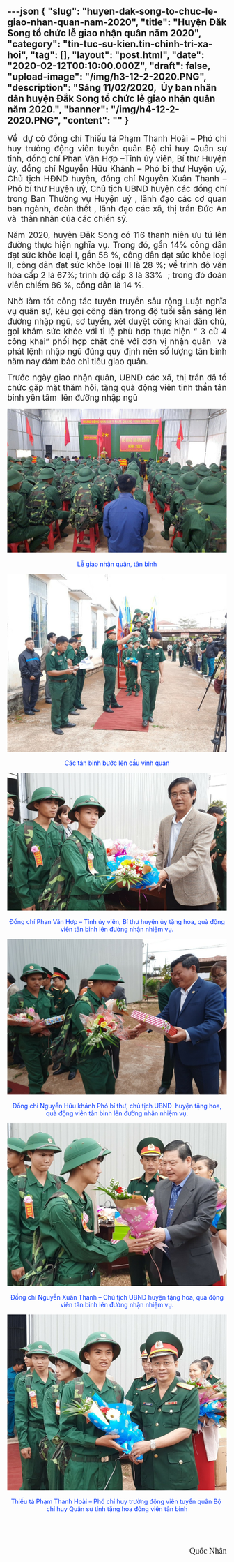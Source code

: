 ---json
{
    "slug": "huyen-dak-song-to-chuc-le-giao-nhan-quan-nam-2020",
    "title": "Huyện Đăk Song tổ chức lễ giao nhận quân năm 2020",
    "category": "tin-tuc-su-kien.tin-chinh-tri-xa-hoi",
    "tag": [],
    "layout": "post.html",
    "date": "2020-02-12T00:10:00.000Z",
    "draft": false,
    "upload-image": "/img/h3-12-2-2020.PNG",
    "description": "Sáng 11/02/2020,  Ủy ban nhân dân huyện Đắk Song tổ chức lễ giao nhận quân năm 2020.",
    "banner": "/img/h4-12-2-2020.PNG",
    "__content__": ""
}
---
<p style="text-align:justify"><span style="font-size:14.0pt">Về &nbsp;dự c&oacute; đồng ch&iacute; Thiếu t&aacute; Phạm Thanh Ho&agrave;i &ndash; Ph&oacute; chỉ huy trưởng động vi&ecirc;n tuyển qu&acirc;n Bộ chỉ huy Qu&acirc;n sự tỉnh, đồng ch&iacute; Phan Văn Hợp &ndash;Tỉnh ủy vi&ecirc;n, B&iacute; thư Huyện ủy, đồng ch&iacute; Nguyễn Hữu Kh&aacute;nh &ndash; Ph&oacute; bi thư Huyện uỷ, Chủ tịch HĐND huyện, đồng ch&iacute; Nguyễn Xu&acirc;n Thanh &ndash; Ph&oacute; b&iacute; thư Huyện uỷ, Chủ tịch UBND huyện c&aacute;c đồng ch&iacute; trong Ban Thường vụ Huyện uỷ , l&atilde;nh đạo c&aacute;c cơ quan ban ng&agrave;nh, đo&agrave;n thểt , l&atilde;nh đạo c&aacute;c x&atilde;, thị trấn Đức An v&agrave; &nbsp;th&acirc;n nh&acirc;n của c&aacute;c chiến sỹ.</span></p>

<p style="text-align:justify"><span style="font-size:14.0pt">Năm 2020, huyện Đăk Song c&oacute; 116 thanh ni&ecirc;n ưu t&uacute; l&ecirc;n đường thực hiện nghĩa vụ. Trong đ&oacute;, gần 14% c&ocirc;ng d&acirc;n đạt sức khỏe loại I, gần 58 %, c&ocirc;ng d&acirc;n đạt sức khỏe loại II, c&ocirc;ng d&acirc;n đạt sức khỏe loại III l&agrave; 28 %; về tr&igrave;nh độ văn h&oacute;a cấp 2 l&agrave; 67%; tr&igrave;nh độ cấp 3 l&agrave; 33%&nbsp; ; trong đ&oacute; đo&agrave;n vi&ecirc;n chiếm 86 %, c&ocirc;ng d&acirc;n l&agrave; 14 %.</span></p>

<p style="text-align:justify"><span style="font-size:14.0pt">Nhờ l&agrave;m tốt c&ocirc;ng t&aacute;c tuy&ecirc;n truyền s&acirc;u rộng Luật nghĩa vụ qu&acirc;n sự, k&ecirc;u gọi c&ocirc;ng d&acirc;n trong độ tuổi sẵn s&agrave;ng l&ecirc;n đường nhập ngũ, sơ tuyển, x&eacute;t duyệt c&ocirc;ng khai d&acirc;n chủ, gọi kh&aacute;m sức khỏe với tỉ lệ ph&ugrave; hợp thực hiện &ldquo; 3 cử 4 c&ocirc;ng khai&rdquo; phối hợp chặt chẽ với đơn vị nhận qu&acirc;n&nbsp; v&agrave; ph&aacute;t lệnh nhập ngũ đ&uacute;ng quy định n&ecirc;n số lượng t&acirc;n binh năm nay đảm bảo chỉ ti&ecirc;u giao qu&acirc;n. </span></p>

<p style="text-align:justify"><span style="font-size:14.0pt">Trước ng&agrave;y giao nhận qu&acirc;n, UBND c&aacute;c x&atilde;, thị trấn đ&atilde; tổ chức gặp mặt thăm hỏi, tặng qu&agrave; động vi&ecirc;n tinh thần t&acirc;n binh y&ecirc;n t&acirc;m &nbsp;l&ecirc;n đường nhập ngũ</span></p>

<p style="text-align:center"><img alt="" src="/img/h2-12-2-2020.PNG" /></p>

<p style="text-align:center"><span style="color:#0033ff">Lễ giao nhận qu&acirc;n, t&acirc;n binh</span></p>

<p style="text-align:center"><img alt="" src="/img/h3-12-2-2020.PNG" /></p>

<p style="text-align:center"><span style="color:#0033ff">C&aacute;c t&acirc;n binh bước l&ecirc;n cầu vinh quan</span></p>

<p style="text-align:center"><img alt="" src="/img/h6-12-2-2020.PNG" /></p>

<p style="text-align:center"><span style="color:#0033ff">Đồng ch&iacute; Phan Văn Hợp &ndash; Tỉnh ủy vi&ecirc;n, B&iacute; thư huyện ủy tặng hoa, qu&agrave; động vi&ecirc;n t&acirc;n binh l&ecirc;n đường nhận nhiệm vụ.</span></p>

<p style="text-align:center"><img alt="" src="/img/h9-12-2-2020.PNG" /></p>

<p style="text-align:center"><span style="color:#0033ff">Đồng ch&iacute; Nguyễn Hữu kh&aacute;nh Ph&oacute; b&iacute; thư, chủ tịch UBND&nbsp; huyện tặng hoa, qu&agrave; động vi&ecirc;n t&acirc;n binh l&ecirc;n đường nhận nhiệm vụ.</span></p>

<p style="text-align:center"><img alt="" src="/img/h7-12-2-2020.PNG" /></p>

<p style="text-align:center"><span style="color:#0033ff">Đồng ch&iacute;&nbsp;Nguyễn Xu&acirc;n Thanh &ndash; Chủ tịch UBND huyện tặng hoa, qu&agrave; động vi&ecirc;n t&acirc;n binh l&ecirc;n đường nhận nhiệm vụ.</span></p>

<p style="text-align:center"><img alt="" src="/img/h5-12-2-2020.PNG" /></p>

<p style="text-align:center"><span style="color:#0033ff">Thiếu t&aacute; Phạm Thanh Ho&agrave;i &ndash; Ph&oacute; chỉ huy trưởng động vi&ecirc;n tuyển qu&acirc;n Bộ&nbsp; chỉ huy Qu&acirc;n sự tỉnh tặng hoa đ&ocirc;ng vi&ecirc;n t&acirc;n binh</span></p>

<p style="text-align:justify">&nbsp;</p>

<p style="text-align:justify">&nbsp;</p>

<p style="text-align:right"><span style="font-size:14.0pt"><span style="font-family:&quot;Times New Roman&quot;,serif">Quốc Nh&acirc;n</span></span></p>
